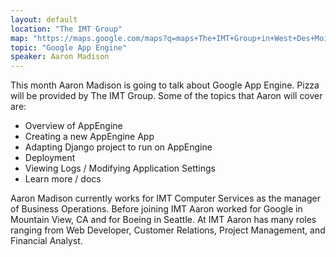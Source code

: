 ```yaml
---
layout: default
location: "The IMT Group"
map: "https://maps.google.com/maps?q=maps+The+IMT+Group+in+West+Des+Moines&ll=41.605688,-93.764105&spn=0.040304,0.077162&fb=1&gl=us&hq=The+IMT+Group&hnear=0x87ec1f8a5b821e1f:0x538996c0d30a8397,West+Des+Moines,+IA&cid=0,0,13550887644760330978&t=m&z=14&iwloc=A"
topic: "Google App Engine"
speaker: Aaron Madison
---
```


This month Aaron Madison is going to talk about Google App Engine. Pizza will be provided by The IMT Group. Some of the topics that Aaron will cover are:

- Overview of AppEngine
- Creating a new AppEngine App
- Adapting Django project to run on AppEngine
- Deployment
- Viewing Logs / Modifying Application Settings
- Learn more / docs

Aaron Madison currently works for IMT Computer Services as the manager of Business Operations. Before joining IMT Aaron worked for Google in Mountain View, CA and for Boeing in Seattle.  At IMT Aaron has many roles ranging from Web Developer, Customer Relations, Project Management, and Financial Analyst.
